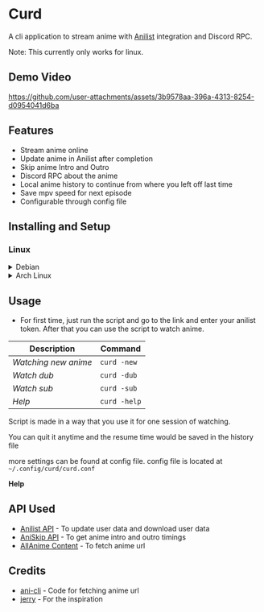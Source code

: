 
# Curd

A cli application to stream anime with [Anilist](https://anilist.co/) integration and Discord RPC.

Note: This currently only works for linux.

## Demo Video
https://github.com/user-attachments/assets/3b9578aa-396a-4313-8254-d0954041d6ba

## Features
- Stream anime online
- Update anime in Anilist after completion
- Skip anime Intro and Outro
- Discord RPC about the anime
- Local anime history to continue from where you left off last time
- Save mpv speed for next episode
- Configurable through config file

## Installing and Setup
### Linux
<details><summary>Debian</summary>
  

```
    sudo apt-get install socat
    pip3 install pypresence requests
    git clone https://github.com/wraient/curd --depth=1
    python3 ./curd/curd.py
```

</details>

<details><summary>Arch Linux</summary>
  
```
sudo pacman -Sy socat
git clone https://github.com/wraient/curd --depth=1
cd ./curd
python -m venv venv
source ./venv/bin/activate
pip3 install pypresence requests
python3 curd.py
```
</details>


## Usage

- For first time, just run the script and go to the link and enter your anilist token. After that you can use the script to watch anime.

|Description            | Command          |
------------------------|------------------
|*Watching new anime*   | `curd -new`     |
|*Watch dub*            | `curd -dub`      |
|*Watch sub*            | `curd -sub`      |
|*Help*                 | `curd -help`     |

Script is made in a way that you use it for one session of watching.

You can quit it anytime and the resume time would be saved in the history file

more settings can be found at config file.
config file is located at ```~/.config/curd/curd.conf```

**Help**
    
    
## API Used
- [Anilist API](https://anilist.gitbook.io/anilist-apiv2-docs) - To update user data and download user data
- [AniSkip API](https://api.aniskip.com/api-docs) - To get anime intro and outro timings
- [AllAnime Content](https://allanime.to/) - To fetch anime url

## Credits
- [ani-cli](https://github.com/pystardust/ani-cli) - Code for fetching anime url
- [jerry](https://github.com/justchokingaround/jerry) - For the inspiration
